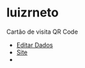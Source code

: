 # luizrneto
Cartão de visita QR Code

- [Editar Dados](./_config.yml)
- [Site](https://ideiascasa.github.io/luizrneto/)
- 
